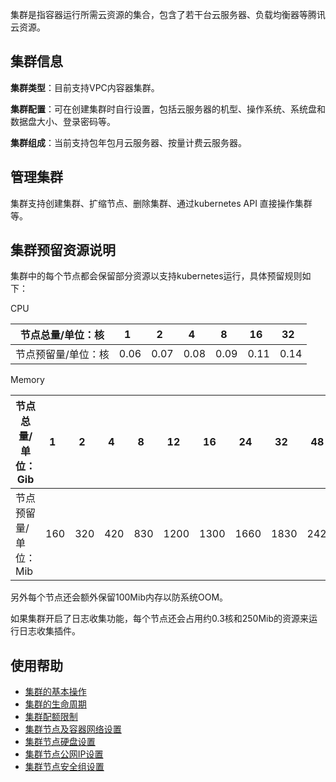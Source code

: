 集群是指容器运行所需云资源的集合，包含了若干台云服务器、负载均衡器等腾讯云资源。

## 集群信息

**集群类型**：目前支持VPC内容器集群。

**集群配置**：可在创建集群时自行设置，包括云服务器的机型、操作系统、系统盘和数据盘大小、登录密码等。

**集群组成**：当前支持包年包月云服务器、按量计费云服务器。

## 管理集群
集群支持创建集群、扩缩节点、删除集群、通过kubernetes API 直接操作集群等。

## 集群预留资源说明
集群中的每个节点都会保留部分资源以支持kubernetes运行，具体预留规则如下：

CPU

| 节点总量/单位：核 | 1    | 2    | 4    | 8    | 16   | 32   |
| --------------- | ---- | ---- | ---- | ---- | ---- | ---- |
| 节点预留量/单位：核 | 0.06 | 0.07 | 0.08 | 0.09 | 0.11 | 0.14 |

Memory

| 节点总量/单位：Gib | 1   | 2   | 4   | 8   | 12   | 16   | 24   | 32   | 48   |
| ---------------- | --- | --- | --- | --- | ---- | ---- | ---- | ---- | ---- |
| 节点预留量/单位：Mib | 160 | 320 | 420 | 830 | 1200 | 1300 | 1660 | 1830 | 2420 |

另外每个节点还会额外保留100Mib内存以防系统OOM。

如果集群开启了日志收集功能，每个节点还会占用约0.3核和250Mib的资源来运行日志收集插件。

## 使用帮助
- [集群的基本操作](https://cloud.tencent.com/document/product/457/9091)
- [集群的生命周期](https://cloud.tencent.com/document/product/457/9092)
- [集群配额限制](https://cloud.tencent.com/document/product/457/9087)
- [集群节点及容器网络设置](https://cloud.tencent.com/document/product/457/9083)
- [集群节点硬盘设置](https://cloud.tencent.com/document/product/457/9086)
- [集群节点公网IP设置](https://cloud.tencent.com/document/product/457/9085)
- [集群节点安全组设置](https://cloud.tencent.com/document/product/457/9084)
